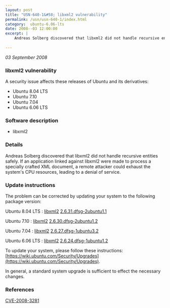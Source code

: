 ```yaml
---
layout: post
title: "USN-640-1&#58; libxml2 vulnerability"
permalink: /usn/usn-640-1/index.html
category:  ubuntu-6.06-lts
date: 2008--03 12:00:00
excerpt: |
    Andreas Solberg discovered that libxml2 did not handle recursive entities safely.  If an application linked against libxml2 were made to process a specially crafted XML document, a remote attacker could exhaust the system&#39;s CPU resources, leading to a denial of service. 
    
--- 
```

 
 

*03 September 2008*

### libxml2 vulnerability

A security issue affects these releases of Ubuntu and its derivatives:

* Ubuntu 8.04 LTS
* Ubuntu 7.10
* Ubuntu 7.04
* Ubuntu 6.06 LTS

### Software description

* libxml2 

### Details

Andreas Solberg discovered that libxml2 did not handle recursive entities safely. If an application linked against libxml2 were made to process a specially crafted XML document, a remote attacker could exhaust the system&#39;s CPU resources, leading to a denial of service. 

### Update instructions

The problem can be corrected by updating your system to the following package version:

Ubuntu 8.04 LTS
 : [libxml2](https://launchpad.net/ubuntu/+source/libxml2) <span> [2.6.31.dfsg-2ubuntu1.1](https://launchpad.net/ubuntu/+source/libxml2/2.6.31.dfsg-2ubuntu1.1) </span> 

Ubuntu 7.10
 : [libxml2](https://launchpad.net/ubuntu/+source/libxml2) <span> [2.6.30.dfsg-2ubuntu1.2](https://launchpad.net/ubuntu/+source/libxml2/2.6.30.dfsg-2ubuntu1.2) </span> 

Ubuntu 7.04
 : [libxml2](https://launchpad.net/ubuntu/+source/libxml2) <span> [2.6.27.dfsg-1ubuntu3.2](https://launchpad.net/ubuntu/+source/libxml2/2.6.27.dfsg-1ubuntu3.2) </span> 

Ubuntu 6.06 LTS
 : [libxml2](https://launchpad.net/ubuntu/+source/libxml2) <span> [2.6.24.dfsg-1ubuntu1.2](https://launchpad.net/ubuntu/+source/libxml2/2.6.24.dfsg-1ubuntu1.2) </span> 

To update your system, please follow these instructions: [https://wiki.ubuntu.com/Security/Upgrades](https://wiki.ubuntu.com/Security/Upgrades).

In general, a standard system upgrade is sufficient to effect the necessary changes. 

### References

 
 [CVE-2008-3281](http://people.ubuntu.com/~ubuntu-security/cve/CVE-2008-3281)
 

